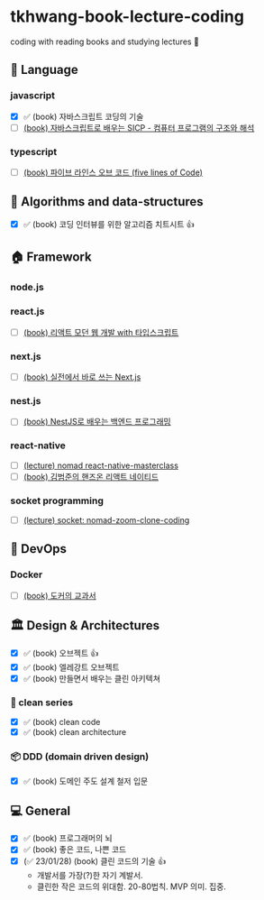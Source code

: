# tkhwang-book-lecture-coding

coding with reading books and studying lectures 🚀

## 💌 Language

### javascript

- [x] ✅ (book) 자바스크립트 코딩의 기술
- [ ] [(book) 자바스크립트로 배우는 SICP - 컴퓨터 프로그램의 구조와 해석](./language/js/book-structure-interpretation-of-computer-programs-javascript-edition/)

### typescript

- [ ] [(book) 파이브 라인스 오브 코드 (five lines of Code)](./language/ts/book-five-lines-of-code/)

## 🥑 Algorithms and data-structures

- [x] ✅ (book) 코딩 인터뷰를 위한 알고리즘 치트시트 👍

## 🏠 Framework

### node.js

### react.js

- [ ] [(book) 리액트 모던 웹 개발 with 타입스크립트](./framework/js-ts/react.js/book-react-modern-web-development-with-typescript/)

### next.js

- [ ] [(book) 실전에서 바로 쓰는 Next.js](./framework/js-ts/next.js/book-read-world-nextjs/)

### nest.js

- [ ] [(book) NestJS로 배우는 백엔드 프로그래밍](./framework/js-ts/nest.js/book-backend-programming-by-studing-nestjs/)

### react-native

- [ ] [(lecture) nomad react-native-masterclass](./framework/js-ts/react-native/react-native-masterclass/)
- [ ] [(book) 김범준의 핸즈온 리액트 네이티드](./framework/js-ts/react-native/book-hands-on-react-native)

### socket programming

- [ ] [(lecture) socket: nomad-zoom-clone-coding](./framework/js-ts/node.js/nomad-zoom-clone-coding/)

## 🚀 DevOps

### Docker

- [ ] [(book) 도커의 교과서](./devops/book-learn-docker-in-a-month-of-lunches/)

## 🏛️ Design & Architectures

- [x] ✅ (book) 오브젝트 👍
- [x] ✅ (book) 엘레강트 오브젝트
- [x] ✅ (book) 만들면서 배우는 클린 아키텍쳐

### 🏥 clean series

- [x] ✅ (book) clean code
- [x] ✅ (book) clean architecture

### 📦 DDD (domain driven design)

- [x] ✅ (book) 도메인 주도 설계 철저 입문

## 💻 General

- [x] ✅ (book) 프로그래머의 뇌
- [x] ✅ (book) 좋은 코드, 나쁜 코드
- [x] (✅ 23/01/28) (book) 클린 코드의 기술 👍
  - 개발서를 가장(?)한 자기 계발서.
  - 클린한 작은 코드의 위대함. 20-80법칙. MVP 의미. 집중.
